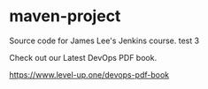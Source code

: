 # maven-project
Source code for James Lee's Jenkins course. test 3

Check out our Latest DevOps PDF book.

https://www.level-up.one/devops-pdf-book
